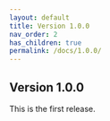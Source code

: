 ```yaml
---
layout: default
title: Version 1.0.0
nav_order: 2
has_children: true
permalink: /docs/1.0.0/
---
```


## Version 1.0.0
This is the first release.